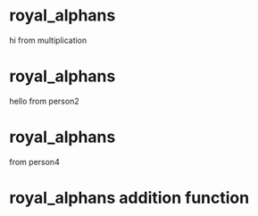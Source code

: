 
# royal_alphans
hi from multiplication


# royal_alphans
hello from person2


# royal_alphans
from person4

# royal_alphans addition function


